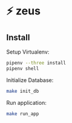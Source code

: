 # ⚡ zeus

## Install

Setup Virtualenv:

```bash
pipenv --three install
pipenv shell
```

Initialize Database:

```bash
make init_db
```

Run application:

```bash
make run_app
```
